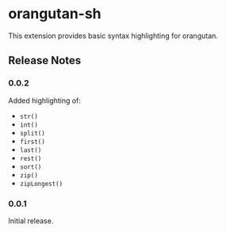 # orangutan-sh

This extension provides basic syntax highlighting for orangutan.

## Release Notes

### 0.0.2

Added highlighting of:

- `str()`
- `int()`
- `split()`
- `first()`
- `last()`
- `rest()`
- `sort()`
- `zip()`
- `zipLongest()`

### 0.0.1

Initial release.
